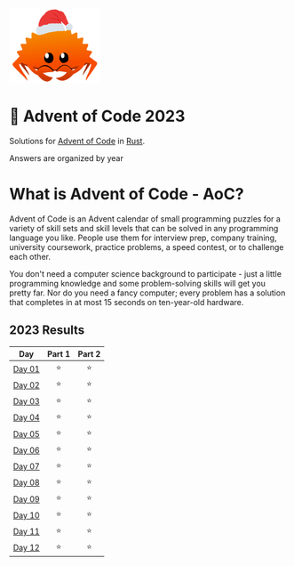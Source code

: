 <img src="./.assets/christmas_ferris.png" width="164">

# 🎄 Advent of Code 2023

Solutions for [Advent of Code](https://adventofcode.com/) in [Rust](https://www.rust-lang.org/).

Answers are organized by year

# What is Advent of Code - AoC?

Advent of Code is an Advent calendar of small programming puzzles for a variety of skill sets and skill levels that can be solved in any programming language you like. People use them for interview prep, company training, university coursework, practice problems, a speed contest, or to challenge each other.

You don't need a computer science background to participate - just a little programming knowledge and some problem-solving skills will get you pretty far. Nor do you need a fancy computer; every problem has a solution that completes in at most 15 seconds on ten-year-old hardware.

<!--- advent_readme_stars table --->
## 2023 Results

| Day | Part 1 | Part 2 |
| :---: | :---: | :---: |
| [Day 01](https://adventofcode.com/2023/day/1) | ⭐ | ⭐ |
| [Day 02](https://adventofcode.com/2023/day/2) | ⭐ | ⭐ |
| [Day 03](https://adventofcode.com/2023/day/3) | ⭐ | ⭐ |
| [Day 04](https://adventofcode.com/2023/day/4) | ⭐ | ⭐ |
| [Day 05](https://adventofcode.com/2023/day/5) | ⭐ | ⭐ |
| [Day 06](https://adventofcode.com/2023/day/6) | ⭐ | ⭐ |
| [Day 07](https://adventofcode.com/2023/day/7) | ⭐ | ⭐ |
| [Day 08](https://adventofcode.com/2023/day/8) | ⭐ | ⭐ |
| [Day 09](https://adventofcode.com/2023/day/9) | ⭐ | ⭐ |
| [Day 10](https://adventofcode.com/2023/day/10) | ⭐ | ⭐ |
| [Day 11](https://adventofcode.com/2023/day/11) | ⭐ | ⭐ |
| [Day 12](https://adventofcode.com/2023/day/12) | ⭐ | ⭐ |
<!--- advent_readme_stars table --->
